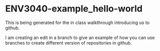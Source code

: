 # ENV3040-example_hello-world
This is being generated for the in class walkthrough introducing us to github.

I am creating an edit in a branch to give an example of how you can use branches to create different version of repositories in github.
